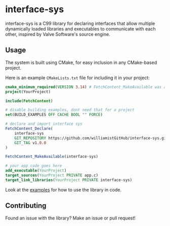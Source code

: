 # interface-sys

interface-sys is a C99 library for declaring interfaces that allow multiple dynamically loaded libraries and executables to communicate with each other, inspired by Valve Software's source engine.

## Usage

The system is built using CMake, for easy inclusion in any CMake-based project.

Here is an example `CMakeLists.txt` file for including it in your project:

```cmake
cmake_minimum_required(VERSION 3.14) # FetchContent_MakeAvailable was added in cmake 3.14
project(YourProject)

include(FetchContent)

# disable building examples, dont need that for a project
set(BUILD_EXAMPLES OFF CACHE BOOL "" FORCE)

# declare and import interface sys
FetchContent_Declare(
    interface-sys
    GIT_REPOSITORY https://github.com/williamistGitHub/interface-sys.git
    GIT_TAG v1.0.0
)

FetchContent_MakeAvailable(interface-sys)

# your app code goes here
add_executable(YourProject)
target_sources(YourProject PRIVATE app.c)
target_link_libraries(YourProject PRIVATE interface-sys)
```

Look at the [examples](https://github.com/williamistGitHub/interface-sys/tree/main/examples) for how to use the library in code.

## Contributing

Found an issue with the library? Make an issue or pull request!
